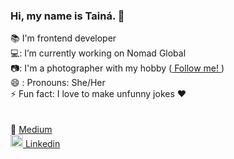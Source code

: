 ### Hi, my name is Tainá. 👋

:books: I'm frontend developer <br/>
 :computer::  I’m currently working on Nomad Global <br/>
 :camera::  I'm a photographer with my hobby (<a href="https://www.instagram.com/tainarenatafotos/" alt="Tainá Instagram"> Follow me! </a>)<br/>
 😄 : Pronouns: She/Her<br/>
 ⚡ Fun fact: I love to make unfunny jokes :heart:<br/>
<br/><br/>
 :pencil: <a href="https://medium.com/@tainarenata" alt="Link of my Medium @tainarenata"> Medium</a> <br/>
 <a href="https://www.linkedin.com/in/tainarenata/" alt="Link linkedin"> <img src="https://cdn.jsdelivr.net/npm/simple-icons@3.0.1/icons/linkedin.svg" width="20px" height="20px"> Linkedin </a>
